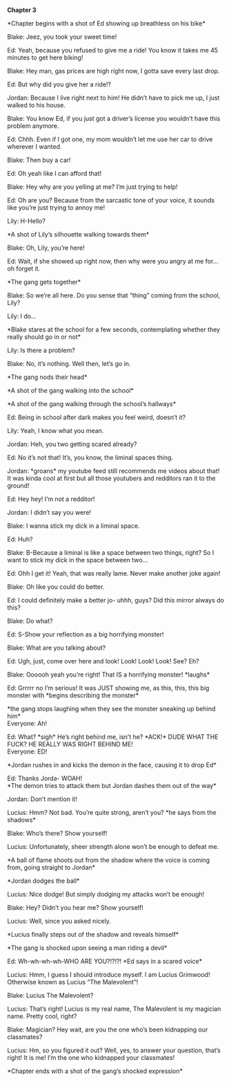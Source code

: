 **Chapter 3**

\*Chapter begins with a shot of Ed showing up breathless on his bike\*

Blake: Jeez, you took your sweet time\!

Ed: Yeah, because you refused to give me a ride\! You know it takes me 45 minutes to get here biking\!

Blake: Hey man, gas prices are high right now, I gotta save every last drop.

Ed: But why did you give her a ride\!?

Jordan: Because I live right next to him\! He didn’t have to pick me up, I just walked to his house.

Blake: You know Ed, if you just got a driver’s license you wouldn’t have this problem anymore.

Ed: Chhh. Even if I got one, my mom wouldn’t let me use her car to drive wherever I wanted.

Blake: Then buy a car\!

Ed: Oh yeah like I can afford that\!

Blake: Hey why are you yelling at me? I’m just trying to help\!

Ed: Oh are you? Because from the sarcastic tone of your voice, it sounds like you’re just trying to annoy me\!

Lily: H-Hello? 

\*A shot of Lily’s silhouette walking towards them\*

Blake: Oh, Lily, you’re here\!

Ed: Wait, if she showed up right now, then why were you angry at me for... oh forget it.

\*The gang gets together\*

Blake: So we’re all here. Do you sense that “thing” coming from the school, Lily?

Lily: I do…

\*Blake stares at the school for a few seconds, contemplating whether they really should go in or not\*

Lily: Is there a problem?

Blake: No, it’s nothing. Well then, let’s go in.

\*The gang nods their head\*

\*A shot of the gang walking into the school\*

\*A shot of the gang walking through the school’s hallways\*

Ed: Being in school after dark makes you feel weird, doesn’t it?

Lily: Yeah, I know what you mean.

Jordan: Heh, you two getting scared already?

Ed: No it’s not that\! It’s, you know, the liminal spaces thing.

Jordan: \*groans\* my youtube feed still recommends me videos about that\! It was kinda cool at first but all those youtubers and redditors ran it to the ground\!

Ed: Hey hey\! I’m not a redditor\!

Jordan: I didn’t say you were\!

Blake: I wanna stick my dick in a liminal space.

Ed: Huh?

Blake: B-Because a liminal is like a space between two things, right? So I want to stick my dick in the space between two…

Ed: Ohh I get it\! Yeah, that was really lame. Never make another joke again\!

Blake: Oh like you could do better.

Ed: I could definitely make a better jo- uhhh, guys? Did this mirror always do this?

Blake: Do what?

Ed: S-Show your reflection as a big horrifying monster\!

Blake: What are you talking about?

Ed: Ugh, just, come over here and look\! Look\! Look\! Look\! See? Eh?

Blake: Oooooh yeah you’re right\! That IS a horrifying monster\! \*laughs\*

Ed: Grrrrr no I’m serious\! It was JUST showing me, as this, this, this big monster with \*begins describing the monster\*

\*the gang stops laughing when they see the monster sneaking up behind him\*  
Everyone: Ah\!

Ed: What? \*sigh\* He’s right behind me, isn’t he? \*ACK\!\* DUDE WHAT THE FUCK? HE REALLY WAS RIGHT BEHIND ME\!  
Everyone: ED\!

\*Jordan rushes in and kicks the demon in the face, causing it to drop Ed\*

Ed: Thanks Jorda- WOAH\!  
\*The demon tries to attack them but Jordan dashes them out of the way\*

Jordan: Don’t mention it\!

Lucius: Hmm? Not bad. You’re quite strong, aren’t you? \*he says from the shadows\*

Blake: Who’s there? Show yourself\!

Lucius: Unfortunately, sheer strength alone won’t be enough to defeat me.

\*A ball of flame shoots out from the shadow where the voice is coming from, going straight to Jordan\*

\*Jordan dodges the ball\*

Lucius: Nice dodge\! But simply dodging my attacks won’t be enough\!

Blake: Hey? Didn’t you hear me? Show yourself\!

Lucius: Well, since you asked nicely.

\*Lucius finally steps out of the shadow and reveals himself\*

\*The gang is shocked upon seeing a man riding a devil\*

Ed: Wh-wh-wh-wh-WHO ARE YOU?\!?\!?\! \*Ed says in a scared voice\*

Lucius: Hmm, I guess I should introduce myself. I am Lucius Grimwood\! Otherwise known as Lucius “The Malevolent”\!

Blake: Lucius The Malevolent?

Lucius: That’s right\! Lucius is my real name, The Malevolent is my magician name. Pretty cool, right?

Blake: Magician? Hey wait, are you the one who’s been kidnapping our classmates?

Lucius: Hm, so you figured it out? Well, yes, to answer your question, that’s right\! It is me\! I’m the one who kidnapped your classmates\!

\*Chapter ends with a shot of the gang’s shocked expression\*